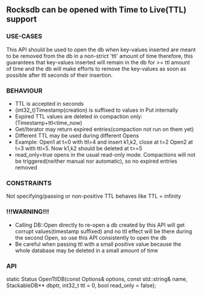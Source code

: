 ## Rocksdb can be opened with Time to Live(TTL) support

### USE-CASES
This API should be used to open the db when key-values inserted are meant to be removed from the db in a non-strict 'ttl' amount of time therefore, this guarantees that key-values inserted will remain in the db for >= ttl amount of time and the db will make efforts to remove the key-values as soon as possible after ttl seconds of their insertion.

### BEHAVIOUR
* TTL is accepted in seconds
* (int32_t)Timestamp(creation) is suffixed to values in Put internally
* Expired TTL values are deleted in compaction only:(Timestamp+ttl<time_now)
* Get/Iterator may return expired entries(compaction not run on them yet)
* Different TTL may be used during different Opens
* Example: Open1 at t=0 with ttl=4 and insert k1,k2, close at t=2
           Open2 at t=3 with ttl=5. Now k1,k2 should be deleted at t>=5
* read_only=true opens in the usual read-only mode. Compactions will not be triggered(neither manual nor automatic), so no expired entries removed

### CONSTRAINTS
Not specifying/passing or non-positive TTL behaves like TTL = infinity

### !!!WARNING!!!
* Calling DB::Open directly to re-open a db created by this API will get corrupt values(timestamp suffixed) and no ttl effect will be there during the second Open, so use this API consistently to open the db 
* Be careful when passing ttl with a small positive value because the whole database may be deleted in a small amount of time
    
### API
static Status OpenTtlDB(const Options& options, const std::string& name, StackableDB** dbptr, 
                        int32_t ttl = 0, bool read_only = false);